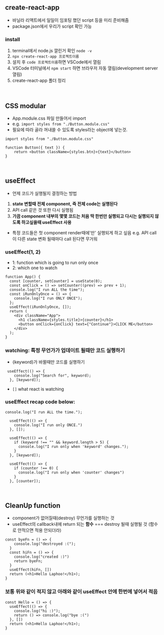 ## create-react-app
- 바닐라 리액트에서 일일이 임포팅 했던 script 등을 미리 준비해줌
- package.json에서 우리가 script 확인 가능

### install
1. terminal에서 node.js 깔린거 확인 `node -v`
2. `npx create-react-app 프로젝트이름`
3. 설치 후 `code 프로젝트이름`하면 VSCode에서 열림
4. VSCode 터미널에서 `npm start` 하면 브라우저 자동 열림(development server열림)
5. create-react-app 폴더 정리

<br/>

## CSS modular
- App.module.css 파일 만들어서 import
- e.g. `import styles from "./Button.module.css"`
- 필요에 따라 골라 꺼내쓸 수 있도록 styles라는 object에 넣는것.
```
import styles from "./Button.module.css"

function Button({ text }) {
    return <button className={styles.btn}>{text}</button>
}
```

<br/>

## useEffect
- 언제 코드가 실행될지 결정하는 방법
1. **state 변할때 전체 component, 즉 전체 code는 실행된다**
2. API call 같은 것 또한 다시 실행됨
3. **가끔 component 내부의 몇몇 코드는 처음 딱 한번만 실행되고 다시는 실행되지 않도록 하고싶을때 useEffect 사용**
- 특정 코드들은 첫 component render때에'만' 실행되게 하고 싶음 e.g. API call이 다른 state 변화 될때마다 call 된다면 무거워 

### useEffect(1, 2)
- 1: function which is going to run only once
- 2: which one to watch
```
function App() {
  const [counter, setCounter] = useState(0);
  const onClick = () => setCounter((prev) => prev + 1);
  console.log("I run ALL the time");
  const iRunOnlyOnce = () => {
    console.log("I run ONLY ONCE");
  };
  useEffect(iRunOnlyOnce, []);
  return (
    <div className="App">
      <h1 className={styles.title}>{counter}</h1>
      <button onClick={onClick} text={"Continue"}>CLICK ME</button>
    </div>
  );
}
```

### watching: 특정 무언가가 업데이트 될때만 코드 실행하기
- {keyword}가 바뀔때만 코드를 실행하기
```
 useEffect(() => {
    console.log("Search for", keyword);
  }, [keyword]);
```
- `[]` what react is watching


### useEffect recap code below:
```
console.log("I run ALL the time.");

  useEffect(() => {
    console.log("I run only ONCE.")
  }, []);

  useEffect(() => {
    if (keyword !== "" && keyword.length > 5) {
      console.log("I run only when 'keyword' changes.");
    }
  }, [keyword]);

  useEffect(() => {
    if (counter !== 0) {
      console.log("I run only when 'counter' changes")
    }
  }, [counter]);
```

<br/>

## CleanUp function
- component가 없어질때(destroy) 무언가를 실행하는 것
- useEffect의 callback내에 return 되는 **함수** === destroy 될때 실행될 것 (함수로 안적으면 적용 안되더라)
```
const byeFn = () => {
    console.log("destroyed :(");
  }
  const hiFn = () => {
    console.log("created :)")
    return byeFn;
  }
  useEffect(hiFn, [])
  return (<h1>Hello Laphoo!</h1>);
}
```

### 보통 위와 같이 적지 않고 아래와 같이 useEffect 안에 한번에 넣어서 적음
```
const Hello = () => {
  useEffect(() => {
    console.log("hi :)");
    return () => console.log("bye :(")
  }, [])
  return (<h1>Hello Laphoo!</h1>);
}
```
